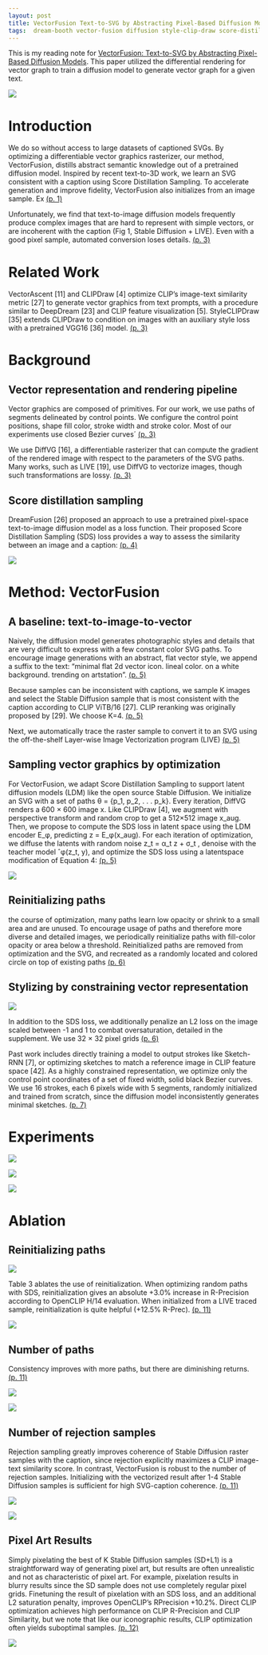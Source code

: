 ```yaml
---
layout: post
title: VectorFusion Text-to-SVG by Abstracting Pixel-Based Diffusion Models
tags:  dream-booth vector-fusion diffusion style-clip-draw score-distillation-sampling deep-learning vector-graph sds live diffvg sktech-rnn text2image svg clip-draw vector-ascent
---
```


This is my reading note for [VectorFusion: Text-to-SVG by Abstracting Pixel-Based Diffusion Models](https://ajayj.com/vectorfusion ). This paper utilized the differential rendering for vector graph to train a diffusion model to generate vector graph for a given text.

![](https://raw.githubusercontent.com/zhangtemplar/zhangtemplar.github.io/master/uPic/jainVectorFusionTexttoSVGAbstracting2022-1-x44-y347.png) 

# Introduction
We do so without access to large datasets of captioned SVGs. By optimizing a differentiable vector graphics rasterizer, our method, VectorFusion, distills abstract semantic knowledge out of a pretrained diffusion model. Inspired by recent text-to-3D work, we learn an SVG consistent with a caption using Score Distillation Sampling. To accelerate generation and improve fidelity, VectorFusion also initializes from an image sample. Ex [(p. 1)](zotero://open-pdf/library/items/HWKPAKF9?page=1&annotation=8LPNFHFU)

Unfortunately, we find that text-to-image diffusion models frequently produce complex images that are hard to represent with simple vectors, or are incoherent with the caption (Fig 1, Stable Diffusion + LIVE). Even with a good pixel sample, automated conversion loses details. [(p. 3)](zotero://open-pdf/library/items/HWKPAKF9?page=3&annotation=9UXVIUG9)

# Related Work
VectorAscent [11] and CLIPDraw [4] optimize CLIP’s image-text similarity metric [27] to generate vector graphics from text prompts, with a procedure similar to DeepDream [23] and CLIP feature visualization [5]. StyleCLIPDraw [35] extends CLIPDraw to condition on images with an auxiliary style loss with a pretrained VGG16 [36] model. [(p. 3)](zotero://open-pdf/library/items/HWKPAKF9?page=3&annotation=GS5SW8KQ)

# Background
## Vector representation and rendering pipeline
Vector graphics are composed of primitives. For our work, we use paths of segments delineated by control points. We configure the control point positions, shape fill color, stroke width and stroke color. Most of our experiments use closed Bezier curves´ [(p. 3)](zotero://open-pdf/library/items/HWKPAKF9?page=3&annotation=RKCDHQI7)

We use DiffVG [16], a differentiable rasterizer that can compute the gradient of the rendered image with respect to the parameters of the SVG paths. Many works, such as LIVE [19], use DiffVG to vectorize images, though such transformations are lossy. [(p. 3)](zotero://open-pdf/library/items/HWKPAKF9?page=3&annotation=X2MF5TZ9)

## Score distillation sampling
DreamFusion [26] proposed an approach to use a pretrained pixel-space text-to-image diffusion model as a loss function. Their proposed Score Distillation Sampling (SDS) loss provides a way to assess the similarity between an image and a caption: [(p. 4)](zotero://open-pdf/library/items/HWKPAKF9?page=4&annotation=H38H4WQ3)

![](https://raw.githubusercontent.com/zhangtemplar/zhangtemplar.github.io/master/uPic/jainVectorFusionTexttoSVGAbstracting2022-4-x306-y490.png) 

# Method: VectorFusion
## A baseline: text-to-image-to-vector
Naively, the diffusion model generates photographic styles and details that are very difficult to express with a few constant color SVG paths. To encourage image generations with an abstract, flat vector style, we append a suffix to the text: “minimal flat 2d vector icon. lineal color. on a white background. trending on artstation”. [(p. 5)](zotero://open-pdf/library/items/HWKPAKF9?page=5&annotation=CSCKBPCE)

Because samples can be inconsistent with captions, we sample K images and select the Stable Diffusion sample that is most consistent with the caption according to CLIP ViTB/16 [27]. CLIP reranking was originally proposed by [29]. 
We choose K=4. [(p. 5)](zotero://open-pdf/library/items/HWKPAKF9?page=5&annotation=EH6FSJGA)

Next, we automatically trace the raster sample to convert it to an SVG using the off-the-shelf Layer-wise Image Vectorization program (LIVE) [(p. 5)](zotero://open-pdf/library/items/HWKPAKF9?page=5&annotation=ZCTR6UTZ)

## Sampling vector graphics by optimization
For VectorFusion, we adapt Score Distillation Sampling to support latent diffusion models (LDM) like the open source Stable Diffusion. We initialize an SVG with a set of paths θ = {p_1, p_2, . . . p_k}. Every iteration, DiffVG renders a 600 × 600 image x. Like CLIPDraw [4], we augment with perspective transform and random crop to get a 512×512 image x_aug. Then, we propose to compute the SDS loss in latent space using the LDM encoder E_φ, predicting z = E_φ(x_aug). 
For each iteration of optimization, we diffuse the latents with random noise z_t = α_t z + σ_t , denoise with the teacher model  ˆφ(z_t, y), and optimize the SDS loss using a latentspace modification of Equation 4: [(p. 5)](zotero://open-pdf/library/items/HWKPAKF9?page=5&annotation=6DILP8P8)

![](https://raw.githubusercontent.com/zhangtemplar/zhangtemplar.github.io/master/uPic/jainVectorFusionTexttoSVGAbstracting2022-6-x47-y543.png) 

## Reinitializing paths
the course of optimization, many paths learn low opacity or shrink to a small area and are unused. To encourage usage of paths and therefore more diverse and detailed images, we periodically reinitialize paths with fill-color opacity or area below a threshold. Reinitialized paths are removed from optimization and the SVG, and recreated as a randomly located and colored circle on top of existing paths [(p. 6)](zotero://open-pdf/library/items/HWKPAKF9?page=6&annotation=VLTHG9HA)

## Stylizing by constraining vector representation
![](https://raw.githubusercontent.com/zhangtemplar/zhangtemplar.github.io/master/uPic/jainVectorFusionTexttoSVGAbstracting2022-6-x302-y359.png) 

In addition to the SDS loss, we additionally penalize an L2 loss on the image scaled between -1 and 1 to combat oversaturation, detailed in the supplement. We use 32 × 32 pixel grids [(p. 6)](zotero://open-pdf/library/items/HWKPAKF9?page=6&annotation=Q7KC5385)

Past work includes directly training a model to output strokes like Sketch-RNN [7], or optimizing sketches to match a reference image in CLIP feature space [42]. As a highly constrained representation, we optimize only the control point coordinates of a set of fixed width, solid black Bezier curves. We use 16 strokes, each 6 pixels wide with 5 segments, randomly initialized and trained from scratch, since the diffusion model inconsistently generates minimal sketches. [(p. 7)](zotero://open-pdf/library/items/HWKPAKF9?page=7&annotation=W6TGQQ2K)

# Experiments
![](https://raw.githubusercontent.com/zhangtemplar/zhangtemplar.github.io/master/uPic/jainVectorFusionTexttoSVGAbstracting2022-7-x301-y430.png) 

![](https://raw.githubusercontent.com/zhangtemplar/zhangtemplar.github.io/master/uPic/jainVectorFusionTexttoSVGAbstracting2022-7-x305-y128.png) 

![](https://raw.githubusercontent.com/zhangtemplar/zhangtemplar.github.io/master/uPic/jainVectorFusionTexttoSVGAbstracting2022-8-x28-y502.png) 

# Ablation
## Reinitializing paths
![](https://raw.githubusercontent.com/zhangtemplar/zhangtemplar.github.io/master/uPic/jainVectorFusionTexttoSVGAbstracting2022-11-x44-y316.png) 

Table 3 ablates the use of reinitialization. When optimizing random paths with SDS, reinitialization gives an absolute +3.0% increase in R-Precision according to OpenCLIP H/14 evaluation. When initialized from a LIVE traced sample, reinitialization is quite helpful (+12.5% R-Prec). [(p. 11)](zotero://open-pdf/library/items/HWKPAKF9?page=11&annotation=6QZ4D9AN)

![](https://raw.githubusercontent.com/zhangtemplar/zhangtemplar.github.io/master/uPic/jainVectorFusionTexttoSVGAbstracting2022-11-x304-y535.png) 

## Number of paths
Consistency improves with more paths, but there are diminishing returns. [(p. 11)](zotero://open-pdf/library/items/HWKPAKF9?page=11&annotation=HL2A8UZV)

![](https://raw.githubusercontent.com/zhangtemplar/zhangtemplar.github.io/master/uPic/jainVectorFusionTexttoSVGAbstracting2022-11-x299-y290.png) 

![](https://raw.githubusercontent.com/zhangtemplar/zhangtemplar.github.io/master/uPic/jainVectorFusionTexttoSVGAbstracting2022-12-x43-y435.png) 

## Number of rejection samples
Rejection sampling greatly improves coherence of Stable Diffusion raster samples with the caption, since rejection explicitly maximizes a CLIP image-text similarity score. In contrast, VectorFusion is robust to the number of rejection samples. Initializing with the vectorized result after 1-4 Stable Diffusion samples is sufficient for high SVG-caption coherence. [(p. 11)](zotero://open-pdf/library/items/HWKPAKF9?page=11&annotation=6384GY3I)

![](https://raw.githubusercontent.com/zhangtemplar/zhangtemplar.github.io/master/uPic/jainVectorFusionTexttoSVGAbstracting2022-12-x41-y178.png) 

![](https://raw.githubusercontent.com/zhangtemplar/zhangtemplar.github.io/master/uPic/jainVectorFusionTexttoSVGAbstracting2022-12-x302-y464.png) 

## Pixel Art Results
Simply pixelating the best of K Stable Diffusion samples (SD+L1) is a straightforward way of generating pixel art, but results are often unrealistic and not as characteristic of pixel art. For example, pixelation results in blurry results since the SD sample does not use completely regular pixel grids. Finetuning the result of pixelation with an SDS loss, and an additional L2 saturation penalty, improves OpenCLIP’s RPrecision +10.2%. Direct CLIP optimization achieves high performance on CLIP R-Precision and CLIP Similarity, but we note that like our iconographic results, CLIP optimization often yields suboptimal samples. [(p. 12)](zotero://open-pdf/library/items/HWKPAKF9?page=12&annotation=9YTREMY6)

![](https://raw.githubusercontent.com/zhangtemplar/zhangtemplar.github.io/master/uPic/jainVectorFusionTexttoSVGAbstracting2022-12-x304-y287.png) 
